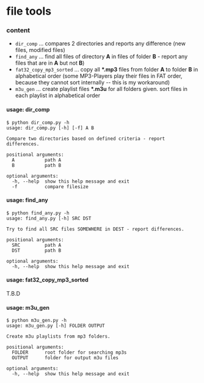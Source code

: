 # file tools

### content
* `dir_comp` ... compares 2 directories and reports any difference (new files, modified files)
* `find_any` ... find all files of directory __A__ in files of folder __B__ - report any files that are in __A__ but not __B__)
* `fat32_copy_mp3_sorted` ... copy all __*.mp3__ files from folder __A__ to folder __B__ in alphabetical order (some MP3-Players play their files in FAT order, because they cannot sort internally -- this is my workaround)
* `m3u_gen` ... create playlist files __*.m3u__ for all folders given. sort files in each playlist in alphabetical order

#### usage: dir_comp
```
$ python dir_comp.py -h
usage: dir_comp.py [-h] [-f] A B

Compare two directories based on defined criteria - report differences.

positional arguments:
  A           path A
  B           path B

optional arguments:
  -h, --help  show this help message and exit
  -f          compare filesize
```
#### usage: find_any
```
$ python find_any.py -h
usage: find_any.py [-h] SRC DST

Try to find all SRC files SOMEWHERE in DEST - report differences.

positional arguments:
  SRC         path A
  DST         path B

optional arguments:
  -h, --help  show this help message and exit

```
#### usage: fat32_copy_mp3_sorted

T.B.D

#### usage: m3u_gen

```
$ python m3u_gen.py -h
usage: m3u_gen.py [-h] FOLDER OUTPUT

Create m3u playlists from mp3 folders.

positional arguments:
  FOLDER      root folder for searching mp3s
  OUTPUT      folder for output m3u files

optional arguments:
  -h, --help  show this help message and exit
```
